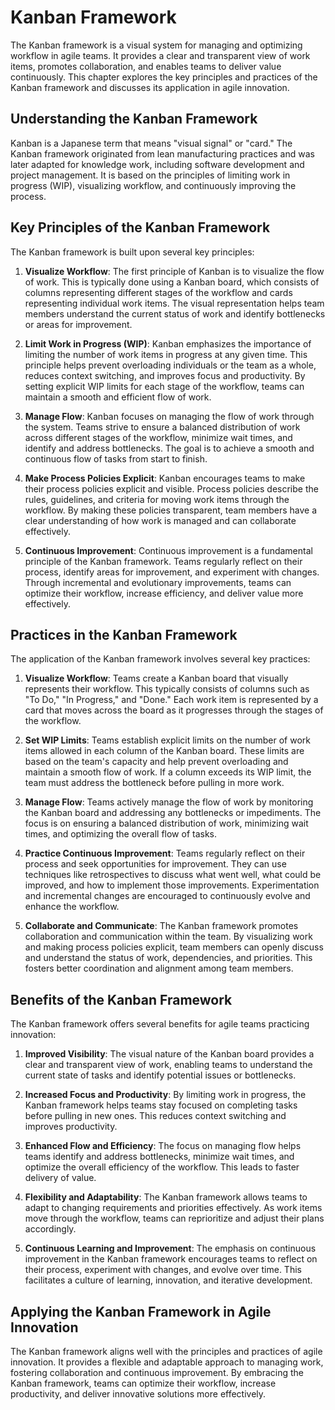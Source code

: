 Kanban Framework
=========================

The Kanban framework is a visual system for managing and optimizing workflow in agile teams. It provides a clear and transparent view of work items, promotes collaboration, and enables teams to deliver value continuously. This chapter explores the key principles and practices of the Kanban framework and discusses its application in agile innovation.

Understanding the Kanban Framework
----------------------------------

Kanban is a Japanese term that means "visual signal" or "card." The Kanban framework originated from lean manufacturing practices and was later adapted for knowledge work, including software development and project management. It is based on the principles of limiting work in progress (WIP), visualizing workflow, and continuously improving the process.

Key Principles of the Kanban Framework
--------------------------------------

The Kanban framework is built upon several key principles:

1. **Visualize Workflow**: The first principle of Kanban is to visualize the flow of work. This is typically done using a Kanban board, which consists of columns representing different stages of the workflow and cards representing individual work items. The visual representation helps team members understand the current status of work and identify bottlenecks or areas for improvement.

2. **Limit Work in Progress (WIP)**: Kanban emphasizes the importance of limiting the number of work items in progress at any given time. This principle helps prevent overloading individuals or the team as a whole, reduces context switching, and improves focus and productivity. By setting explicit WIP limits for each stage of the workflow, teams can maintain a smooth and efficient flow of work.

3. **Manage Flow**: Kanban focuses on managing the flow of work through the system. Teams strive to ensure a balanced distribution of work across different stages of the workflow, minimize wait times, and identify and address bottlenecks. The goal is to achieve a smooth and continuous flow of tasks from start to finish.

4. **Make Process Policies Explicit**: Kanban encourages teams to make their process policies explicit and visible. Process policies describe the rules, guidelines, and criteria for moving work items through the workflow. By making these policies transparent, team members have a clear understanding of how work is managed and can collaborate effectively.

5. **Continuous Improvement**: Continuous improvement is a fundamental principle of the Kanban framework. Teams regularly reflect on their process, identify areas for improvement, and experiment with changes. Through incremental and evolutionary improvements, teams can optimize their workflow, increase efficiency, and deliver value more effectively.

Practices in the Kanban Framework
---------------------------------

The application of the Kanban framework involves several key practices:

1. **Visualize Workflow**: Teams create a Kanban board that visually represents their workflow. This typically consists of columns such as "To Do," "In Progress," and "Done." Each work item is represented by a card that moves across the board as it progresses through the stages of the workflow.

2. **Set WIP Limits**: Teams establish explicit limits on the number of work items allowed in each column of the Kanban board. These limits are based on the team's capacity and help prevent overloading and maintain a smooth flow of work. If a column exceeds its WIP limit, the team must address the bottleneck before pulling in more work.

3. **Manage Flow**: Teams actively manage the flow of work by monitoring the Kanban board and addressing any bottlenecks or impediments. The focus is on ensuring a balanced distribution of work, minimizing wait times, and optimizing the overall flow of tasks.

4. **Practice Continuous Improvement**: Teams regularly reflect on their process and seek opportunities for improvement. They can use techniques like retrospectives to discuss what went well, what could be improved, and how to implement those improvements. Experimentation and incremental changes are encouraged to continuously evolve and enhance the workflow.

5. **Collaborate and Communicate**: The Kanban framework promotes collaboration and communication within the team. By visualizing work and making process policies explicit, team members can openly discuss and understand the status of work, dependencies, and priorities. This fosters better coordination and alignment among team members.

Benefits of the Kanban Framework
--------------------------------

The Kanban framework offers several benefits for agile teams practicing innovation:

1. **Improved Visibility**: The visual nature of the Kanban board provides a clear and transparent view of work, enabling teams to understand the current state of tasks and identify potential issues or bottlenecks.

2. **Increased Focus and Productivity**: By limiting work in progress, the Kanban framework helps teams stay focused on completing tasks before pulling in new ones. This reduces context switching and improves productivity.

3. **Enhanced Flow and Efficiency**: The focus on managing flow helps teams identify and address bottlenecks, minimize wait times, and optimize the overall efficiency of the workflow. This leads to faster delivery of value.

4. **Flexibility and Adaptability**: The Kanban framework allows teams to adapt to changing requirements and priorities effectively. As work items move through the workflow, teams can reprioritize and adjust their plans accordingly.

5. **Continuous Learning and Improvement**: The emphasis on continuous improvement in the Kanban framework encourages teams to reflect on their process, experiment with changes, and evolve over time. This facilitates a culture of learning, innovation, and iterative development.

Applying the Kanban Framework in Agile Innovation
-------------------------------------------------

The Kanban framework aligns well with the principles and practices of agile innovation. It provides a flexible and adaptable approach to managing work, fostering collaboration and continuous improvement. By embracing the Kanban framework, teams can optimize their workflow, increase productivity, and deliver innovative solutions more effectively.
